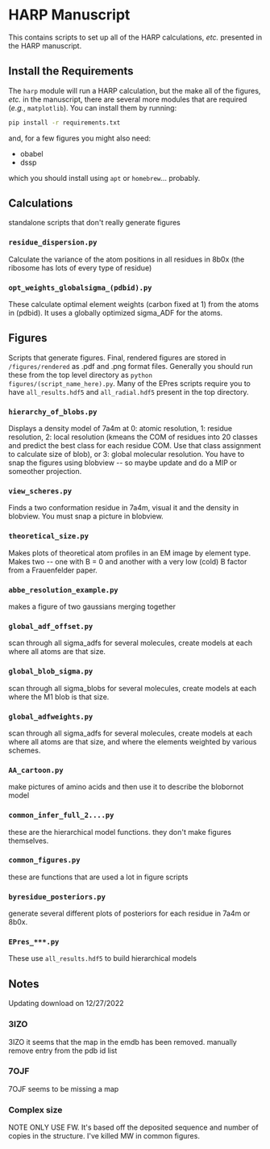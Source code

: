 # HARP Manuscript
This contains scripts to set up all of the HARP calculations, *etc.* presented in the HARP manuscript.

## Install the Requirements
The `harp` module will run a HARP calculation, but the make all of the figures, *etc.* in the manuscript, there are several more modules that are required (*e.g.*, `matplotlib`). You can install them by running:

``` bash
pip install -r requirements.txt
```

and, for a few figures you might also need:
* obabel
* dssp

which you should install using `apt` or `homebrew`... probably.

## Calculations
standalone scripts that don't really generate figures

### `residue_dispersion.py`
Calculate the variance of the atom positions in all residues in 8b0x (the ribosome has lots of every type of residue)

### `opt_weights_globalsigma_(pdbid).py`
These calculate optimal element weights (carbon fixed at 1) from the atoms in (pdbid). It uses a globally optimized sigma_ADF for the atoms.

## Figures
Scripts that generate figures. Final, rendered figures are stored in `/figures/rendered` as .pdf and .png format files. Generally you should run these from the top level directory as `python figures/(script_name_here).py`. Many of the EPres scripts require you to have `all_results.hdf5` and `all_radial.hdf5` present in the top directory.


### `hierarchy_of_blobs.py`
Displays a density model of 7a4m at 0: atomic resolution, 1: residue resolution, 2: local resolution (kmeans the COM of residues into 20 classes and predict the best class for each residue COM. Use that class assignment to calculate size of blob), or 3: global molecular resolution. You have to snap the figures using blobview -- so maybe update and do a MIP or someother projection.

### `view_scheres.py`
Finds a two conformation residue in 7a4m, visual it and the density in blobview. You must snap a picture in blobview.

### `theoretical_size.py`
Makes plots of theoretical atom profiles in an EM image by element type. Makes two -- one with B = 0 and another with a very low (cold) B factor from a Frauenfelder paper.

### `abbe_resolution_example.py`
makes a figure of two gaussians merging together


### `global_adf_offset.py`
scan through all sigma_adfs for several molecules, create models at each where all atoms are that size.

### `global_blob_sigma.py`
scan through all sigma_blobs for several molecules, create models at each where the M1 blob is that size.


### `global_adfweights.py`
scan through all sigma_adfs for several molecules, create models at each where all atoms are that size, and where the elements weighted by various schemes.

### `AA_cartoon.py`
make pictures of amino acids and then use it to describe the blobornot model

### `common_infer_full_2....py`
these are the hierarchical model functions. they don't make figures themselves.

### `common_figures.py`
these are functions that are used a lot in figure scripts

### `byresidue_posteriors.py`
generate several different plots of posteriors for each residue in 7a4m or 8b0x.

### `EPres_***.py`
These use `all_results.hdf5` to build hierarchical models


## Notes
Updating download on 12/27/2022

### 3IZO
3IZO it seems that the map in the emdb has been removed. manually remove entry from the pdb id list

### 7OJF
7OJF seems to be missing a map 

### Complex size
NOTE ONLY USE FW. It's based off the deposited sequence and number of copies in the structure.
I've killed MW in common figures.




